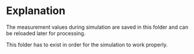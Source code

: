 # Explanation

The measurement values during simulation are saved in this folder and can be reloaded later for processing.

This folder has to exist in order for the simulation to work properly.
